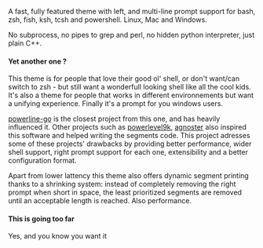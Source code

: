 A fast, fully featured theme with left, and multi-line prompt support for bash, zsh, fish, ksh, tcsh and powershell. Linux, Mac and Windows.

No subprocess, no pipes to grep and perl, no hidden python interpreter, just plain C++.

#### Yet another one ?

This theme is for people that love their good ol' shell, or don't want/can switch to zsh - but still want a wonderfull looking shell like all the cool kids. It's also a theme for people that works in different environnements but want a unifying experience. Finally it's a prompt for you windows users.

[powerline-go](https://github.com/justjanne/powerline-go) is the closest project from this one, and has heavily influenced it. Other projects such as [powerlevel9k](https://github.com/bhilburn/powerlevel9k), [agnoster](https://github.com/agnoster/agnoster-zsh-theme) also inspired this software and helped writing the segments code. This project adresses some of these projects' drawbacks by providing better performance, wider shell support, right prompt support for each one, extensibility and a better configuration format.

Apart from lower lattency this theme also offers dynamic segment printing thanks to a shrinking system: instead of completely removing the right prompt when short in space, the least prioritized segments are removed until an acceptable length is reached. Also performance.

#### This is going too far

Yes, and you know you want it
